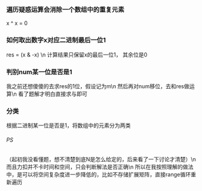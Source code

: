 ### 遍历疑惑运算会消除一个数组中的重复元素
x ^ x = 0

### 如何取出数字x对应二进制最后一位1
res = (x & -x) \n
计算结果只保留x的最后一位1， 其余位是0

### 判别num某一位是否是1
我之前还想傻傻的去求res的1位，假设记为m\n
然后再对num移位，去和res做运算\n
看了题解才明白直接求与即可

### 分类
根据二进制某一位是否是1，将数组中的元素分为两类


###### PS
（起初我没看懂题，想不清楚到底N是怎么给定的，后来看了一下讨论才清楚）\n
而且力扣并不卡时间和空间，只会判断解法是否正确\n
所以在我按照理解的做法中，是可以将空间复杂度进一步降低的，比如不存储扩展矩阵，直接range循环重新遍历

